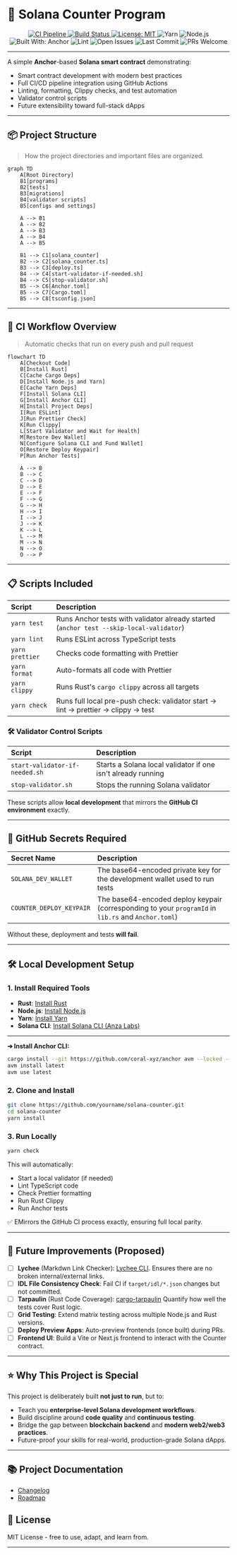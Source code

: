 # 🧮 Solana Counter Program

<p align="center">
  <a href="https://github.com/rgmelvin/solana-counter/actions/workflows/ci.yml">
    <img src="https://github.com/rgmelvin/solana-counter/actions/workflows/ci.yml/badge.svg" alt="CI Pipeline" />
  </a>
  <a href="https://github.com/rgmelvin/solana-counter/actions/workflows/ci.yml">
    <img src="https://img.shields.io/github/actions/workflow/status/rgmelvin/solana-counter/ci.yml?branch=main&style=flat-square" alt="Build Status" />
  </a>
  <a href="https://opensource.org/licenses/MIT">
    <img src="https://img.shields.io/badge/License-MIT-yellow.svg" alt="License: MIT" />
  </a>
  <img src="https://img.shields.io/badge/yarn-v1.22.22-blue?style=flat-square" alt="Yarn" />
  <img src="https://img.shields.io/badge/node-20.x-brightgreen?style=flat-square" alt="Node.js" />
  <img src="https://img.shields.io/badge/Built%20With-Anchor-red?style=flat-square" alt="Built With: Anchor" />
  <img src="https://img.shields.io/badge/lint-passing-brightgreen?style=flat-square" alt="Lint" />
  <img src="https://img.shields.io/github/issues/rgmelvin/solana-counter?style=flat-square" alt="Open Issues" />
  <img src="https://img.shields.io/github/last-commit/rgmelvin/solana-counter/main?style=flat-square" alt="Last Commit" />
  <img src="https://img.shields.io/badge/PRs-welcome-brightgreen.svg?style=flat-square" alt="PRs Welcome" />
</p>

---

A simple **Anchor**-based **Solana smart contract** demonstrating:

- Smart contract development with modern best practices
- Full CI/CD pipeline integration using GitHub Actions
- Linting, formatting, Clippy checks, and test automation
- Validator control scripts
- Future extensibility toward full-stack dApps

---

## 📦 Project Structure
> How the project directories and important files are organized.

```mermaid
graph TD
    A[Root Directory]
    B1[programs]
    B2[tests]
    B3[migrations]
    B4[validator scripts]
    B5[configs and settings]

    A --> B1
    A --> B2
    A --> B3
    A --> B4
    A --> B5

    B1 --> C1[solana_counter]
    B2 --> C2[solana_counter.ts]
    B3 --> C3[deploy.ts]
    B4 --> C4[start-validator-if-needed.sh]
    B4 --> C5[stop-validator.sh]
    B5 --> C6[Anchor.toml]
    B5 --> C7[Cargo.toml]
    B5 --> C8[tsconfig.json]
```

---

## 🚀 CI Workflow Overview
> Automatic checks that run on every push and pull request

```mermaid
flowchart TD
    A[Checkout Code]
    B[Install Rust]
    C[Cache Cargo Deps]
    D[Install Node.js and Yarn]
    E[Cache Yarn Deps]
    F[Install Solana CLI]
    G[Install Anchor CLI]
    H[Install Project Deps]
    I[Run ESLint]
    J[Run Prettier Check]
    K[Run Clippy]
    L[Start Validator and Wait for Health]
    M[Restore Dev Wallet]
    N[Configure Solana CLI and Fund Wallet]
    O[Restore Deploy Keypair]
    P[Run Anchor Tests]

    A --> B
    B --> C
    C --> D
    D --> E
    E --> F
    F --> G
    G --> H
    H --> I
    I --> J
    J --> K
    K --> L
    L --> M
    M --> N
    N --> O
    O --> P
```

---

## 📋 Scripts Included

| Script          | Description                                                                             |
| :-------------- | :-------------------------------------------------------------------------------------- |
| `yarn test`     | Runs Anchor tests with validator already started (`anchor test --skip-local-validator`) |
| `yarn lint`     | Runs ESLint across TypeScript tests                                                     |
| `yarn prettier` | Checks code formatting with Prettier                                                    |
| `yarn format`   | Auto-formats all code with Prettier                                                     |
| `yarn clippy`   | Runs Rust's `cargo clippy` across all targets                                           |
| `yarn check`    | Runs full local pre-push check: validator start -> lint -> prettier -> clippy -> test   |

### 🛠 Validator Control Scripts

| Script                         | Description                                                  |
| :----------------------------- | :----------------------------------------------------------- |
| `start-validator-if-needed.sh` | Starts a Solana local validator if one isn't already running |
| `stop-validator.sh`            | Stops the running Solana validator                           |

These scripts allow **local development** that mirrors the **GitHub CI environment** exactly.

---

## 🔐 GitHub Secrets Required

| Secret Name              | Description                                                                                         |
| :----------------------- | :-------------------------------------------------------------------------------------------------- |
| `SOLANA_DEV_WALLET`      | The base64-encoded private key for the development wallet used to run tests                         |
| `COUNTER_DEPLOY_KEYPAIR` | The base64-encoded deploy keypair (corresponding to your `programId` in `lib.rs` and `Anchor.toml`) |

Without these, deployment and tests **will fail**.

---

## 🛠️ Local Development Setup

### 1. Install Required Tools

- **Rust**: [Install Rust](https://www.rust-lang.org/tools/install)
- **Node.js**: [Install Node.js](https://nodejs.org/)
- **Yarn**: [Install Yarn](https://classic.yarnpkg.com/en/docs/install)
- **Solana CLI**: [Install Solana CLI (Anza Labs)](https://docs.solana.com/cli/install-solana-cli-tools)

---


**➔ Install Anchor CLI:**

```bash
cargo install --git https://github.com/coral-xyz/anchor avm --locked --force
avm install latest
avm use latest
```

### 2. Clone and Install

```bash
git clone https://github.com/yourname/solana-counter.git
cd solana-counter
yarn install
```

### 3. Run Locally

```bash
yarn check
```

This will automatically:

- Start a local validator (if needed)
- Lint TypeScript code
- Check Prettier formatting
- Run Rust Clippy
- Run Anchor tests

✅ EMirrors the GitHub CI process exactly, ensuring full local parity.

---

## 🚧 Future Improvements (Proposed)

- [ ] **Lychee** (Markdwn Link Checker): [Lychee CLI](https://github.com/lycheeverse/lychee). Ensures there are no broken internal/external links.
- [ ] **IDL File Consistency Check**: Fail CI if `target/idl/*.json` changes but not committed.
- [ ] **Tarpaulin** (Rust Code Coverage): [cargo-tarpaulin](https://github.com/xd009642/tarpaulin) Quantify how well the tests cover Rust logic.
- [ ] **Grid Testing**: Extend matrix testing across multiple Node.js and Rust versions.
- [ ] **Deploy Preview Apps**: Auto-preview frontends (once built) during PRs.
- [ ] **Frontend UI**: Build a Vite or Next.js frontend to interact with the Counter contract.

---

## ⭐ Why This Project is Special

This project is deliberately built **not just to run**, but to:

- Teach you **enterprise-level Solana development workflows**.
- Build discipline around **code quality** and **continuous testing**.
- Bridge the gap between **blockchain backend** and **modern web2/web3 practices**.
- Future-proof your skills for real-world, production-grade Solana dApps.

---

## 📚 Project Documentation

- [Changelog](./CHANGELOG.md)
- [Roadmap](./ROADMAP.md)

## 📜 License

MIT License - free to use, adapt, and learn from.

---